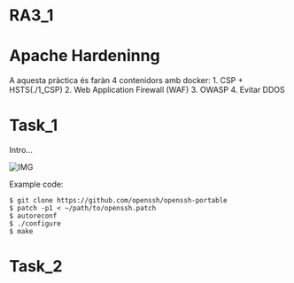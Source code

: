 # RA3_1


# Apache Hardeninng
A aquesta pràctica és faràn 4 contenidors amb docker: 
    1. CSP + HSTS(./1_CSP)
    2. Web Application Firewall (WAF)
    3. OWASP
    4. Evitar DDOS



# Task_1

Intro...

![IMG](URL_IMG)

Example code:

```
$ git clone https://github.com/openssh/openssh-portable
$ patch -p1 < ~/path/to/openssh.patch
$ autoreconf
$ ./configure
$ make
```

# Task_2
